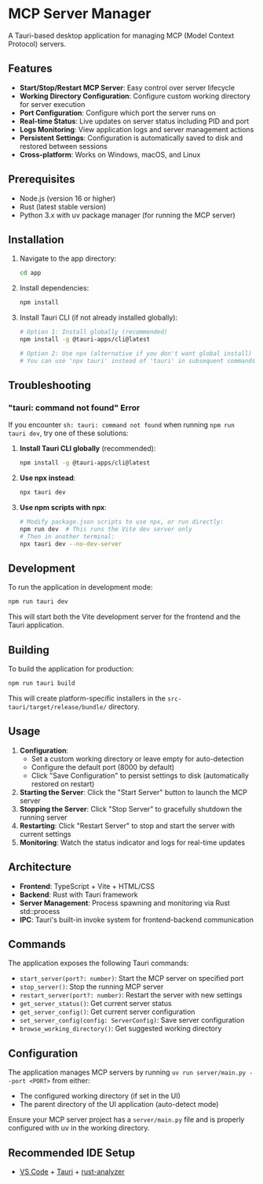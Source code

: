 # MCP Server Manager

A Tauri-based desktop application for managing MCP (Model Context Protocol) servers.

## Features

- **Start/Stop/Restart MCP Server**: Easy control over server lifecycle
- **Working Directory Configuration**: Configure custom working directory for server execution
- **Port Configuration**: Configure which port the server runs on
- **Real-time Status**: Live updates on server status including PID and port
- **Logs Monitoring**: View application logs and server management actions
- **Persistent Settings**: Configuration is automatically saved to disk and restored between sessions
- **Cross-platform**: Works on Windows, macOS, and Linux

## Prerequisites

- Node.js (version 16 or higher)
- Rust (latest stable version)
- Python 3.x with uv package manager (for running the MCP server)

## Installation

1. Navigate to the app directory:
   ```bash
   cd app
   ```

2. Install dependencies:
   ```bash
   npm install
   ```

3. Install Tauri CLI (if not already installed globally):
   ```bash
   # Option 1: Install globally (recommended)
   npm install -g @tauri-apps/cli@latest

   # Option 2: Use npx (alternative if you don't want global install)
   # You can use 'npx tauri' instead of 'tauri' in subsequent commands
   ```

## Troubleshooting

### "tauri: command not found" Error

If you encounter `sh: tauri: command not found` when running `npm run tauri dev`, try one of these solutions:

1. **Install Tauri CLI globally** (recommended):
   ```bash
   npm install -g @tauri-apps/cli@latest
   ```

2. **Use npx instead**:
   ```bash
   npx tauri dev
   ```

3. **Use npm scripts with npx**:
   ```bash
   # Modify package.json scripts to use npx, or run directly:
   npm run dev  # This runs the Vite dev server only
   # Then in another terminal:
   npx tauri dev --no-dev-server
   ```

## Development

To run the application in development mode:

```bash
npm run tauri dev
```

This will start both the Vite development server for the frontend and the Tauri application.

## Building

To build the application for production:

```bash
npm run tauri build
```

This will create platform-specific installers in the `src-tauri/target/release/bundle/` directory.

## Usage

1. **Configuration**:
   - Set a custom working directory or leave empty for auto-detection
   - Configure the default port (8000 by default)
   - Click "Save Configuration" to persist settings to disk (automatically restored on restart)
2. **Starting the Server**: Click the "Start Server" button to launch the MCP server
3. **Stopping the Server**: Click "Stop Server" to gracefully shutdown the running server
4. **Restarting**: Click "Restart Server" to stop and start the server with current settings
5. **Monitoring**: Watch the status indicator and logs for real-time updates

## Architecture

- **Frontend**: TypeScript + Vite + HTML/CSS
- **Backend**: Rust with Tauri framework
- **Server Management**: Process spawning and monitoring via Rust std::process
- **IPC**: Tauri's built-in invoke system for frontend-backend communication

## Commands

The application exposes the following Tauri commands:

- `start_server(port?: number)`: Start the MCP server on specified port
- `stop_server()`: Stop the running MCP server
- `restart_server(port?: number)`: Restart the server with new settings
- `get_server_status()`: Get current server status
- `get_server_config()`: Get current server configuration
- `set_server_config(config: ServerConfig)`: Save server configuration
- `browse_working_directory()`: Get suggested working directory

## Configuration

The application manages MCP servers by running `uv run server/main.py --port <PORT>` from either:
- The configured working directory (if set in the UI)
- The parent directory of the UI application (auto-detect mode)

Ensure your MCP server project has a `server/main.py` file and is properly configured with uv in the working directory.

## Recommended IDE Setup

- [VS Code](https://code.visualstudio.com/) + [Tauri](https://marketplace.visualstudio.com/items?itemName=tauri-apps.tauri-vscode) + [rust-analyzer](https://marketplace.visualstudio.com/items?itemName=rust-lang.rust-analyzer)
